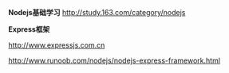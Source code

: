 **Nodejs基础学习** http://study.163.com/category/nodejs

**Express框架**

http://www.expressjs.com.cn

http://www.runoob.com/nodejs/nodejs-express-framework.html